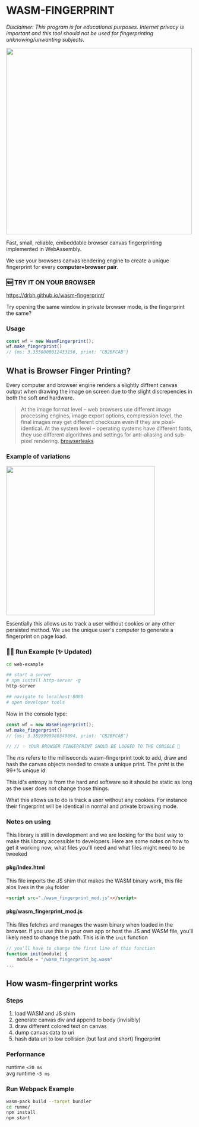 # WASM-FINGERPRINT

_Disclaimer: This program is for educational purposes. Internet privacy is important and this tool should not be used for fingerprinting unknowing/unwanting subjects._

<img src="https://media.giphy.com/media/110dhxfJebYOTm/giphy.gif" width="500px"/>

Fast, small, reliable, embeddable browser canvas fingerprinting implemented in WebAssembly. 

We use your browsers canvas rendering engine to create a unique fingerprint for every **computer+browser pair**.

### 🆕 TRY IT ON YOUR BROWSER

https://drbh.github.io/wasm-fingerprint/

Try opening the same window in private browser mode, is the fingerprint the same?

### Usage

```js
const wf = new WasmFingerprint();
wf.make_fingerprint()
// {ms: 3.3350000012433156, print: "CB2BFCAB"}
```


## What is Browser Finger Printing?

Every computer and browser engine renders a slightly diffrent canvas output when drawing the image on screen due to the slight discrepencies in both the soft and hardware.

> At the image format level – web browsers use different image processing engines, image export options, compression level, the final images may get different checksum even if they are pixel-identical. At the system level – operating systems have different fonts, they use different algorithms and settings for anti-aliasing and sub-pixel rendering. [browserleaks](https://browserleaks.com/canvas#how-does-it-work)

### Example of variations
<img src="https://browserleaks.com/img/canvas/canvas-fingerprinting.apng?v=34503383" width="400px"/>

Essentially this allows us to track a user without cookies or any other persisted method. We use the unique user's computer to generate a fingerprint on page load.

### 🏃‍♂️ Run Example (✨ Updated)

```bash
cd web-example

## start a server 
# npm install http-server -g
http-server

## navigate to localhost:8080
# open developer tools
```
Now in the console type:   
```js
const wf = new WasmFingerprint();
wf.make_fingerprint()
// {ms: 3.3899999980349094, print: "CB2BFCAB"}

// // ✨ YOUR BROWSER FINGERPRINT SHOUD BE LOGGED TO THE CONSOLE 🎉 
```

The *ms* refers to the milliseconds wasm-fingerprint took to add, draw and hash the canvas objects needed to create a unique print. The *print* is the 99+% unique id.

This id's entropy is from the hard and software so it should be static as long as the user does not change those things. 

What this allows us to do is track a user without any cookies. For instance their fingerprint will be identical in normal and private browsing mode.

### Notes on using

This library is still in development and we are looking for the best way to make this library accessible to developers. Here are some notes on how to get it working now, what files you'll need and what files might need to be tweeked 

#### pkg/index.html

This file imports the JS shim that makes the WASM binary work, this file alos lives in the `pkg` folder

```html
<script src="./wasm_fingerprint_mod.js"></script>
```

#### pkg/wasm_fingerprint_mod.js

This files fetches and manages the wasm binary when loaded in the browser. If you use this in your own app or host the JS and WASM file, you'll likely need to change the path. This is in the `init` function

```js
// you'll have to change the first line of this function
function init(module) {
    module = "/wasm_fingerprint_bg.wasm"
...
``` 


## How wasm-fingerprint works

### Steps
1. load WASM and JS shim
2. generate canvas div and append to body (invisibly)
3. draw different colored text on canvas
4. dump canvas data to uri
5. hash data uri to low collision (but fast and short) fingerprint

### Performance

runtime `<20 ms`  
avg runtime `~5 ms`  


### Run Webpack Example

```bash
wasm-pack build --target bundler
cd runme/
npm install
npm start
```
